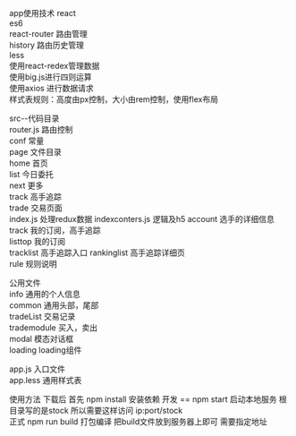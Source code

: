  app使用技术
  react <br/>
  es6<br/>
  react-router  路由管理 <br/>
  history 路由历史管理<br/>
  less<br/>
  使用react-redex管理数据<br/>
  使用big.js进行四则运算<br/>
  使用axios 进行数据请求<br/>
  样式表规则：高度由px控制，大小由rem控制，使用flex布局



src--代码目录<br/>
  router.js  路由控制<br/>
  conf   常量<br/>
  page 文件目录<br/>
    home  首页<br/>
    list 今日委托<br/>
    next  更多<br/>
    track 高手追踪<br/>
    trade  交易页面<br/>
      <!-- buy  买入 <br> 这两个取消
      shell 卖出 <br> -->
      index.js   处理redux数据
      indexconters.js   逻辑及h5
    account  选手的详细信息<br/>
    track  我的订阅，高手追踪<br>
      listtop  我的订阅<br>
      tracklist 高手追踪入口
    rankinglist 高手追踪详细页<br>
    rule  规则说明
    
  公用文件<br/>
    info  通用的个人信息<br/>
    common 通用头部，尾部<br/>
    tradeList 交易记录<br/>
    trademodule 买入，卖出<br/>
    modal  模态对话框<br/>
    loading  loading组件<br/>
  
  app.js  入口文件<br/>
  app.less  通用样式表<br/>

  使用方法 
  下载后 首先 npm install  安装依赖
  开发 ==  npm start 启动本地服务 根目录写的是stock 所以需要这样访问 ip:port/stock<br/>
  正式 npm run build 打包编译  把build文件放到服务器上即可  需要指定地址

